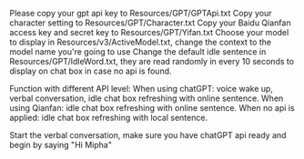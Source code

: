Please copy your gpt api key to Resources/GPT/GPTApi.txt
Copy your character setting to Resources/GPT/Character.txt
Copy your Baidu Qianfan access key and secret key to Resources/GPT/Yifan.txt
Choose your model to display in Resources/v3/ActiveModel.txt, change the context to the model name you're going to use
Change the default idle sentence in Resources/GPT/IdleWord.txt, they are read randomly in every 10 seconds to display on chat box in case no api is found.

Function with different API level:
When using chatGPT: voice wake up, verbal conversation, idle chat box refreshing with online sentence.
When using Qianfan: idle chat box refreshing with online sentence.
When no api is applied: idle chat box refreshing with local sentence.

Start the verbal conversation, make sure you have chatGPT api ready and begin by saying "Hi Mipha"